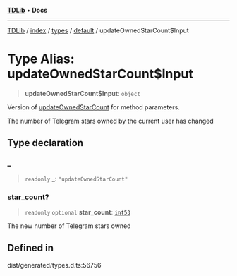 [**TDLib**](../../../../../../README.md) • **Docs**

***

[TDLib](../../../../../../modules.md) / [index](../../../../../README.md) / [types](../../../README.md) / [default](../README.md) / updateOwnedStarCount$Input

# Type Alias: updateOwnedStarCount$Input

> **updateOwnedStarCount$Input**: `object`

Version of [updateOwnedStarCount](updateOwnedStarCount.md) for method parameters.

The number of Telegram stars owned by the current user has changed

## Type declaration

### \_

> `readonly` **\_**: `"updateOwnedStarCount"`

### star\_count?

> `readonly` `optional` **star\_count**: [`int53`](int53-1.md)

The new number of Telegram stars owned

## Defined in

dist/generated/types.d.ts:56756
